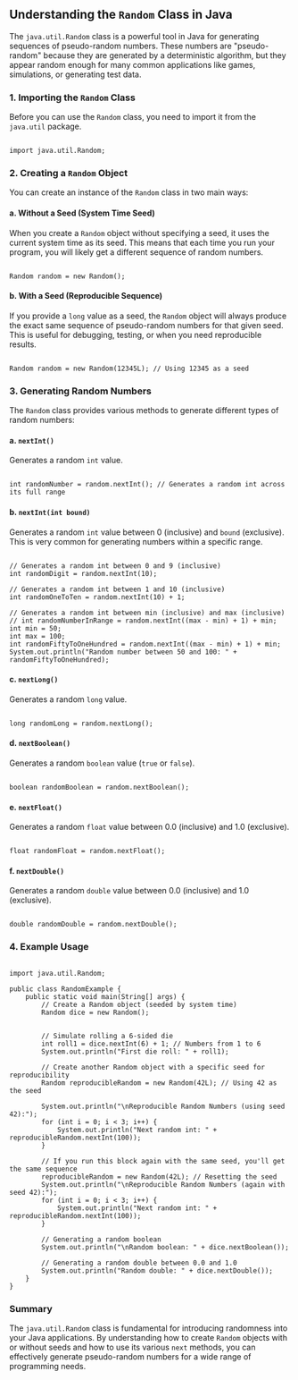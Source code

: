 
## Understanding the `Random` Class in Java

The `java.util.Random` class is a powerful tool in Java for generating sequences of pseudo-random numbers. These numbers are "pseudo-random" because they are generated by a deterministic algorithm, but they appear random enough for many common applications like games, simulations, or generating test data.

### 1. **Importing the `Random` Class**

Before you can use the `Random` class, you need to import it from the `java.util` package.

```

import java.util.Random;

```

### 2. **Creating a `Random` Object**

You can create an instance of the `Random` class in two main ways:

#### a. **Without a Seed (System Time Seed)**

When you create a `Random` object without specifying a seed, it uses the current system time as its seed. This means that each time you run your program, you will likely get a different sequence of random numbers.

```

Random random = new Random();

```

#### b. **With a Seed (Reproducible Sequence)**

If you provide a `long` value as a seed, the `Random` object will always produce the exact same sequence of pseudo-random numbers for that given seed. This is useful for debugging, testing, or when you need reproducible results.

```

Random random = new Random(12345L); // Using 12345 as a seed

```

### 3. **Generating Random Numbers**

The `Random` class provides various methods to generate different types of random numbers:

#### a. **`nextInt()`**

Generates a random `int` value.

```

int randomNumber = random.nextInt(); // Generates a random int across its full range

```

#### b. **`nextInt(int bound)`**

Generates a random `int` value between 0 (inclusive) and `bound` (exclusive). This is very common for generating numbers within a specific range.

```

// Generates a random int between 0 and 9 (inclusive)
int randomDigit = random.nextInt(10);

// Generates a random int between 1 and 10 (inclusive)
int randomOneToTen = random.nextInt(10) + 1;

// Generates a random int between min (inclusive) and max (inclusive)
// int randomNumberInRange = random.nextInt((max - min) + 1) + min;
int min = 50;
int max = 100;
int randomFiftyToOneHundred = random.nextInt((max - min) + 1) + min;
System.out.println("Random number between 50 and 100: " + randomFiftyToOneHundred);

```

#### c. **`nextLong()`**

Generates a random `long` value.

```

long randomLong = random.nextLong();

```

#### d. **`nextBoolean()`**

Generates a random `boolean` value (`true` or `false`).

```

boolean randomBoolean = random.nextBoolean();

```

#### e. **`nextFloat()`**

Generates a random `float` value between 0.0 (inclusive) and 1.0 (exclusive).

```

float randomFloat = random.nextFloat();

```

#### f. **`nextDouble()`**

Generates a random `double` value between 0.0 (inclusive) and 1.0 (exclusive).

```

double randomDouble = random.nextDouble();

```

### 4. **Example Usage**

```

import java.util.Random;

public class RandomExample {
    public static void main(String[] args) {
        // Create a Random object (seeded by system time)
        Random dice = new Random();
        
        
        // Simulate rolling a 6-sided die
        int roll1 = dice.nextInt(6) + 1; // Numbers from 1 to 6
        System.out.println("First die roll: " + roll1);
        
        // Create another Random object with a specific seed for reproducibility
        Random reproducibleRandom = new Random(42L); // Using 42 as the seed
        
        System.out.println("\nReproducible Random Numbers (using seed 42):");
        for (int i = 0; i < 3; i++) {
            System.out.println("Next random int: " + reproducibleRandom.nextInt(100));
        }
        
        // If you run this block again with the same seed, you'll get the same sequence
        reproducibleRandom = new Random(42L); // Resetting the seed
        System.out.println("\nReproducible Random Numbers (again with seed 42):");
        for (int i = 0; i < 3; i++) {
            System.out.println("Next random int: " + reproducibleRandom.nextInt(100));
        }
        
        // Generating a random boolean
        System.out.println("\nRandom boolean: " + dice.nextBoolean());
        
        // Generating a random double between 0.0 and 1.0
        System.out.println("Random double: " + dice.nextDouble());
    }
}

```

### Summary

The `java.util.Random` class is fundamental for introducing randomness into your Java applications. By understanding how to create `Random` objects with or without seeds and how to use its various `next` methods, you can effectively generate pseudo-random numbers for a wide range of programming needs.
